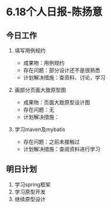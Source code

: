 # 6.18个人日报-陈扬意

## 今日工作

1. 填写用例规约
   * 成果物：用例规约
   * 存在问题：部分设计还不是很熟悉
   * 计划解决措施：查资料、讨论，学习

2. 画部分页面大致原型图
   * 成果物：页面大致原型设计图
   * 存在问题：无
   * 计划解决措施：
3. 学习maven及mybatis
   * 存在问题：之前未接触过
   * 计划解决措施：查阅资料进行学习

## 明日计划

1. 学习spring框架
2. 学习原型开发
3. 继续原型设计
